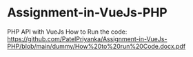 # Assignment-in-VueJs-PHP
PHP API with VueJs
How to Run the code: https://github.com/PatelPriyanka/Assignment-in-VueJs-PHP/blob/main/dummy/How%20to%20run%20Code.docx.pdf
